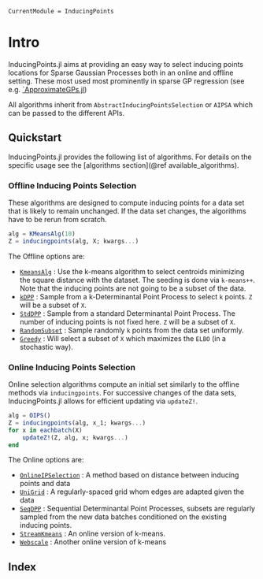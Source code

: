 ```@meta
CurrentModule = InducingPoints
```

# Intro

InducingPoints.jl aims at providing an easy way to select inducing points locations for Sparse Gaussian Processes both in an online and offline setting. These most used most prominently in sparse GP regression (see e.g. [`ApproximateGPs.jl](https://github.com/JuliaGaussianProcesses/ApproximateGPs.jl))

All algorithms inherit from `AbstractInducingPointsSelection` or `AIPSA` which can be passed to the different APIs.

## Quickstart
InducingPoints.jl provides the following list of algorithms. For details on the specific usage see the [algorithms section](@ref available_algorithms).


### Offline Inducing Points Selection
These algorithms are designed to compute inducing points for a data set that is likely to remain unchanged. 
If the data set changes, the algorithms have to be rerun from scratch. 
```julia
alg = KMeansAlg(10)
Z = inducingpoints(alg, X; kwargs...)
```

The Offline options are:
- [`KmeansAlg`](@ref) : Use the k-means algorithm to select centroids minimizing the square distance with the dataset. The seeding is done via `k-means++`. Note that the inducing points are not going to be a subset of the data.
- [`kDPP`](@ref) : Sample from a k-Determinantal Point Process to select `k` points. `Z` will be a subset of `X`.
- [`StdDPP`](@ref) : Sample from a standard Determinantal Point Process. The number of inducing points is not fixed here. `Z` will be a subset of `X`.
- [`RandomSubset`](@ref) : Sample randomly `k` points from the data set uniformly.
- [`Greedy`](@ref) : Will select a subset of `X` which maximizes the `ELBO` (in a stochastic way).


### Online Inducing Points Selection

Online selection algorithms compute an initial set similarly to the offline methods via `inducingpoints`. For successive changes of the data sets, InducingPoints.jl allows for efficient updating via `updateZ!`.
```julia
alg = OIPS()
Z = inducingpoints(alg, x_1; kwargs...)
for x in eachbatch(X)
    updateZ!(Z, alg, x; kwargs...)
end
```

The Online options are:
- [`OnlineIPSelection`](@ref) : A method based on distance between inducing points and data
- [`UniGrid`](@ref) : A regularly-spaced grid whom edges are adapted given the data
- [`SeqDPP`](@ref) : Sequential Determinantal Point Processes, subsets are regularly sampled from the new data batches conditioned on the existing inducing points.
- [`StreamKmeans`](@ref) : An online version of k-means.
- [`Webscale`](@ref) : Another online version of k-means

## Index 
```@index
```

